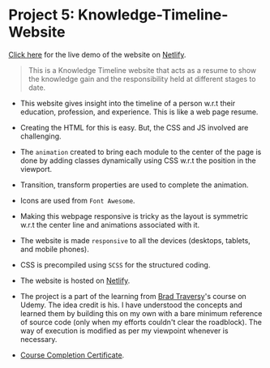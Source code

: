 # Project 5: Knowledge-Timeline-Website

[Click here](https://nostalgic-babbage-5891ac.netlify.app/) for the live demo  of the website on [Netlify](https://www.netlify.com/).

> This is a Knowledge Timeline website that acts as a resume to show the knowledge gain and the responsibility held at different stages to date.

- This website gives insight into the timeline of a person w.r.t their education, profession, and experience. This is like a web page resume.

- Creating the HTML for this is easy. But, the CSS and JS involved are challenging.

- The `animation` created to bring each module to the center of the page is done by adding classes dynamically using CSS w.r.t the position in the viewport.

- Transition, transform properties are used to complete the animation.

- Icons are used from `Font Awesome`.

- Making this webpage responsive is tricky as the layout is symmetric w.r.t the center line and animations associated with it.

- The website is made `responsive` to all the devices (desktops, tablets, and mobile phones).

- CSS is precompiled using `SCSS` for the structured coding.

- The website is hosted on [Netlify](https://www.netlify.com/).

- The project is a part of the learning from [Brad Traversy](https://github.com/bradtraversy)'s course on Udemy. The idea credit is his. I have understood the concepts and learned them by building this on my own with a bare minimum reference of source code (only when my efforts couldn't clear the roadblock). The way of execution is modified as per my viewpoint whenever is necessary.

- [Course Completion Certificate](https://www.udemy.com/certificate/UC-f1857a3d-62ea-4e0d-9d9e-2f83a9eebb51/).
